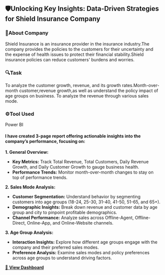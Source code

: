 ## 🛡️Unlocking Key Insights: Data-Driven Strategies for Shield Insurance Company

### 🏢About Company
Shield Insurance is an insurance provider in the insurance industry.The company provides the policies to the customers for their uncertainty and the expense of health issues to protect their financial stability.Shield insurance policies can reduce customers' burdens and worries.

### 🔍Task
To analyze the customer growth, revenue, and its growth rates.Month-over-month customer,revenue growth,as well as understand the policy impact of age groups on business. To analyze the revenue through various sales mode.

### ⚙️Tool Used
Power BI

#### I have created 3-page report offering actionable insights into the company’s performance, focusing on:

**1. General Overview:**
- **Key Metrics:** Track Total Revenue, Total Customers, Daily Revenue Growth, and Daily Customer Growth to gauge business health.
- **Performance Trends:** Monitor month-over-month changes to stay on top of performance trends.

**2. Sales Mode Analysis:**
- **Customer Segmentation:** Understand behavior by segmenting customers into age groups (18-24, 25-30, 31-40, 41-50, 51-65, and 65+).
- **Demographic Insights:** Break down revenue and customer data by age group and city to pinpoint profitable demographics.
- **Channel Performance:** Analyze sales across Offline-Agent, Offline-Direct, Online-App, and Online-Website channels.

**3. Age Group Analysis:**
- **Interaction Insights:** Explore how different age groups engage with the company and their preferred sales modes.
- **Preference Analysis:** Examine sales modes and policy preferences across age groups to understand driving factors.

[🔗 **View Dashboard**](https://lnkd.in/gUuhb9pt)


